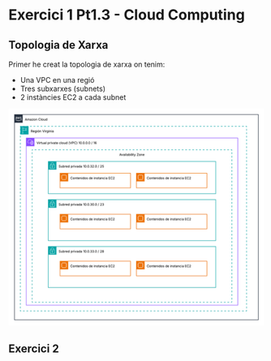 # Exercici 1 Pt1.3 - Cloud Computing

## Topologia de Xarxa
Primer he creat la topologia de xarxa on tenim:
- Una VPC en una regió
- Tres subxarxes (subnets)
- 2 instàncies EC2 a cada subnet

![Topologia de la xarxa](../assets/Images/Topologia-2.png)

## Exercici 2








